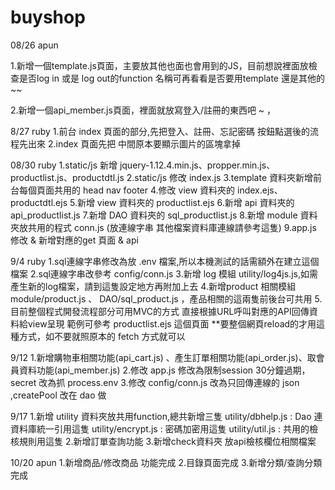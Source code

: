 # buyshop


08/26 apun


1.新增一個template.js頁面，主要放其他也面也會用到的JS，目前想說裡面放檢查是否log in 或是 log out的function
名稱可再看看是否要用template 還是其他的~~


2.新增一個api_member.js頁面，裡面就放寫登入/註冊的東西吧 ~ ，

8/27 ruby
1.前台 index 頁面的部分,先把登入、註冊、忘記密碼 按鈕點選後的流程先出來
2.index 頁面先把 中間原本要顯示圖片的區塊拿掉

08/30 ruby
1.static/js 新增 jquery-1.12.4.min.js、propper.min.js、productlist.js、productdtl.js
2.static/js 修改 index.js
3.template 資料夾新增前台每個頁面共用的 head nav footer
4.修改 view 資料夾的 index.ejs、productdtl.ejs 
5.新增 view 資料夾的 productlist.ejs
6.新增 api 資料夾的  api_productlist.js
7.新增 DAO 資料夾的 sql_productlist.js
8.新增 module 資料夾放共用的程式  conn.js (放連線字串 其他檔案資料庫連線請參考這隻)
9.app.js 修改 & 新增對應的get 頁面 & api


9/4 ruby
1.sql連線字串修改為放 .env 檔案,所以本機測試的話需額外在建立這個檔案
2.sql連線字串改參考 config/conn.js
3.新增 log 模組 utility/log4js.js,如需產生新的log檔案，請到這隻設定地方再附加上去
4.新增product 相關模組 module/product.js 、 DAO/sql_product.js ，產品相關的這兩隻前後台可共用
5.目前整個程式開發流程部分可用MVC的方式 直接根據URL呼叫對應的API回傳資料給view呈現
  範例可參考 productlist.ejs 這個頁面
  **要整個網頁reload的才用這種方式，如不要就照原本的 fetch 方式就可以

9/12
1.新增購物車相關功能(api_cart.js) 、產生訂單相關功能(api_order.js)、取會員資料功能(api_member.js)
2.修改 app.js 修改為限制session 30分鐘過期，secret 改為抓  process.env
3.修改 config/conn.js 改為只回傳連線的 json ,createPool 改在 dao 做


9/17
1.新增 utility 資料夾放共用function,總共新增三隻
        utility/dbhelp.js  : Dao 連資料庫統一引用這隻
        utility/encrypt.js : 密碼加密用這隻
        utility/util.js  : 共用的檢核規則用這隻
2.新增訂單查詢功能
3.新增check資料夾 放api檢核欄位相關檔案
       
       
10/20 apun
1.新增商品/修改商品 功能完成
2.目錄頁面完成
3.新增分類/查詢分類 完成

       
